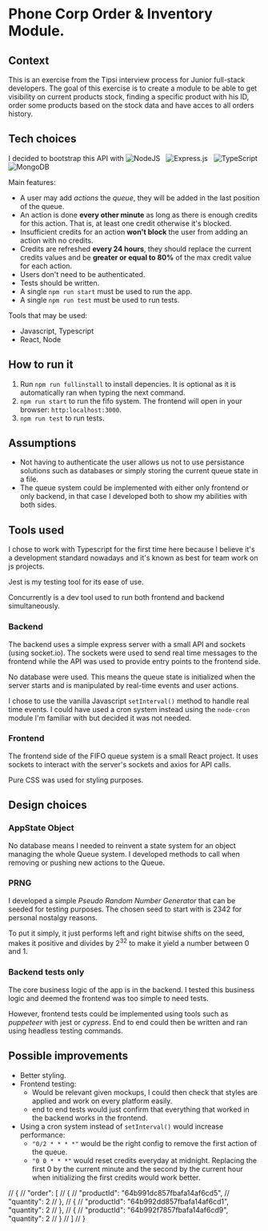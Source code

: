 # Phone Corp Order & Inventory Module.

## Context

This is an exercise from the Tipsi interview process for Junior full-stack developers.
The goal of this exercise is to create a module to be able to get visibility on current products stock, finding a specific product with his ID, order some products based on the stock data and have acces to all orders history.

## Tech choices

I decided to bootstrap this API with ![NodeJS](https://img.shields.io/badge/node.js-6DA55F?style=for-the-badge&logo=node.js&logoColor=white) &nbsp; ![Express.js](https://img.shields.io/badge/express.js-%23404d59.svg?style=for-the-badge&logo=express&logoColor=%2361DAFB) &nbsp; ![TypeScript](https://img.shields.io/badge/typescript-%23007ACC.svg?style=for-the-badge&logo=typescript&logoColor=white)&nbsp; ![MongoDB](https://img.shields.io/badge/MongoDB-%234ea94b.svg?style=for-the-badge&logo=mongodb&logoColor=white)

Main features:

- A user may add _actions_ the _queue_, they will be added in the last position of the queue.
- An action is done **every other minute** as long as there is enough credits for this action. That is, at least one credit otherwise it's blocked.
- Insufficient credits for an action **won't block** the user from adding an action with no credits.
- Credits are refreshed **every 24 hours**, they should replace the current credits values and be **greater or equal to 80%** of the max credit value for each action.
- Users don't need to be authenticated.
- Tests should be written.
- A single `npm run start` must be used to run the app.
- A single `npm run test` must be used to run tests.

Tools that may be used:

- Javascript, Typescript
- React, Node

## How to run it

1. Run `npm run fullinstall` to install depencies. It is optional as it is automatically ran when typing the next command.
2. `npm run start` to run the fifo system. The frontend will open in your browser: `http:localhost:3000`.
3. `npm run test` to run tests.

## Assumptions

- Not having to authenticate the user allows us not to use persistance solutions such as databases or simply storing the current queue state in a file.
- The queue system could be implemented with either only frontend or only backend, in that case I developed both to show my abilities with both sides.

## Tools used

I chose to work with Typescript for the first time here because I believe it's a development standard nowadays and it's known as best for team work on js projects.

Jest is my testing tool for its ease of use.

Concurrently is a dev tool used to run both frontend and backend simultaneously.

### Backend

The backend uses a simple express server with a small API and sockets (using socket.io). The sockets were used to send real time messages to the frontend while the API was used to provide entry points to the frontend side.

No database were used. This means the queue state is initialized when the server starts and is manipulated by real-time events and user actions.

I chose to use the vanilla Javascript `setInterval()` method to handle real time events. I could have used a cron system instead using the `node-cron` module I'm familiar with but decided it was not needed.

### Frontend

The frontend side of the FIFO queue system is a small React project. It uses sockets to interact with the server's sockets and axios for API calls.

Pure CSS was used for styling purposes.

## Design choices

### AppState Object

No database means I needed to reinvent a state system for an object managing the whole Queue system. I developed methods to call when removing or pushing new actions to the Queue.

### PRNG

I developed a simple _Pseudo Random Number Generator_ that can be seeded for testing purposes. The chosen seed to start with is 2342 for personal nostalgy reasons.

To put it simply, it just performs left and right bitwise shifts on the seed, makes it positive and divides by 2<sup>32</sup> to make it yield a number between 0 and 1.

### Backend tests only

The core business logic of the app is in the backend. I tested this business logic and deemed the frontend was too simple to need tests.

However, frontend tests could be implemented using tools such as _puppeteer_ with jest or _cypress_. End to end could then be written and ran using headless testing commands.

## Possible improvements

- Better styling.
- Frontend testing:
  - Would be relevant given mockups, I could then check that styles are applied and work on every platform easily.
  - end to end tests would just confirm that everything that worked in the backend works in the frontend.
- Using a cron system instead of `setInterval()` would increase performance:
  - `"0/2 * * * *"` would be the right config to remove the first action of the queue.
  - `"0 0 * * *"` would reset credits everyday at midnight. Replacing the first 0 by the current minute and the second by the current hour when initializing the first credits would work better.

// {
// "order": [
// {
// "productId": "64b991dc857fbafa14af6cd5",
// "quantity": 2
// },
// {
// "productId": "64b992dd857fbafa14af6cd1", "quantity": 2
// },
// {
// "productId": "64b992f7857fbafa14af6cd9", "quantity": 2
// }
// ]
// }
